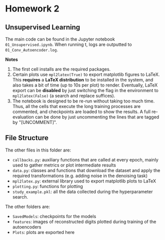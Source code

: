 # Homework 2
## Unsupervised Learning

The main code can be found in the Jupyter notebook `01_Unsupervised.ipynb`. When running t, logs are outputted to `01_Conv_Autoencoder.log`.

**Notes**
1. The first cell installs are the required packages. 
2. Certain plots use `mpl2latex(True)` to export matplotlib figures to LaTeX. This **requires** a **LaTeX distribution** to be installed in the system, and also takes a bit of time (up to 10s per plot) to render. 
Eventually, LaTeX export can be **disabled** by just switching the flag in the environment to `mpl2latex(False)` (a search and replace suffices).
3. The notebook is designed to be re-run without taking too much time. Thus, all the cells that execute the long training processes are commented, and checkpoints are loaded to show the results. A full re-evaluation can be done by just uncommenting the lines that are tagged by "[UNCOMMENT]".

## File Structure
The other files in this folder are:
- `callbacks.py`: auxiliary functions that are called at every epoch, mainly used to gather metrics or plot intermediate results
- `data.py`: classes and functions that download the dataset and apply the required transformations (e.g. adding noise in the denoising task)
- `mpl2latex.py`: external library used to export matplotlib plots to LaTeX
- `plotting.py`: functions for plotting
- `study_example.pkl`: all the data collected during the hyperparameter search. 


The other folders are:
- `SavedModels`: checkpoints for the models
- `features`: images of reconstructed digits plotted during training of the autoencoders
- `Plots`: plots are exported here